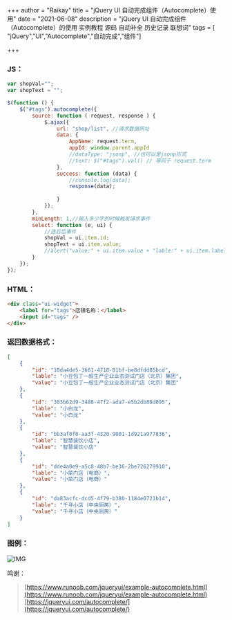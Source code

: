+++
author = "Raikay"
title = "jQuery UI 自动完成组件（Autocomplete）使用"
date = "2021-06-08"
description = "jQuery UI 自动完成组件（Autocomplete）的使用 实例教程 源码 自动补全 历史记录 联想词"
tags = [ "jQuery","UI","Autocomplete","自动完成","组件"]

+++

### JS：

```js
var shopVal="";
var shopText = "";

$(function () {
    $("#tags").autocomplete({
        source: function ( request, response ) {
            $.ajax({
                url: "shop/list", //请求数据网址
                data: {
                    AppName: request.term,
                    appId: window.parent.appId
                    //dataType: "jsonp", //也可以是jsonp形式
                    //text: $("#tags").val() // 等同于 request.term
                },
                success: function (data) {
                    //console.log(data);
                    response(data);
                    
                }
            });
        },
        minLength: 1,//输入多少字的时候触发请求事件
        select: function (e, ui) {
            //选后后事件
            shopVal = ui.item.id;
            shopText = ui.item.value;
            //alert("value:" + ui.item.value + "lable:" + ui.item.label + " id:" + ui.item.id);
        }
    });
});
```

### HTML：

```html
<div class="ui-widget">
    <label for="tags">店铺名称：</label>
    <input id="tags" />
</div>
```

### 返回数据格式：

```json
[
	{
		"id": "10da4de5-3661-4718-81bf-be8dfdd85bcd",
		"lable": "小豆包丁一般生产企业业态测试门店（北京）集团",
		"value": "小豆包丁一般生产企业业态测试门店（北京）集团"
	},
	{
		"id": "303b62d9-3488-47f2-ada7-e5b2db88d095",
		"lable": "小白龙",
		"value": "小白龙"
	},
	{
		"id": "bb3af0f0-aa3f-4320-9001-1d921a977836",
		"lable": "智慧餐饮小店",
		"value": "智慧餐饮小店"
	},
	{
		"id": "dde4a0e9-a5c8-48b7-be36-2be726279910",
		"lable": "小菜门店（电商）",
		"value": "小菜门店（电商）"
	},
	{
		"id": "da83acfc-dcd5-4f79-b380-1184e0721b14",
		"lable": "千寻小店（中央厨房）",
		"value": "千寻小店（中央厨房）"
	}
]
```



### 图例：

![IMG](https://raikay.coding.net/p/code/d/m1/git/raw/master/2021/09/19/20210919232808.png)



鸣谢：

> [https://www.runoob.com/jqueryui/example-autocomplete.html](https://www.runoob.com/jqueryui/example-autocomplete.html)  
> [https://jqueryui.com/autocomplete/](https://jqueryui.com/autocomplete/)   